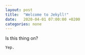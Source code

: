 ```yaml
---
layout: post
title:  "Welcome to Jekyll!"
date:   2020-04-01 07:00:00 +0200
categories: none
---
```

Is this thing on?

````
Yep.
````
